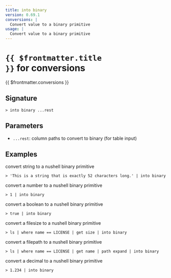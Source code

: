 ```yaml
---
title: into binary
version: 0.69.1
conversions: |
  Convert value to a binary primitive
usage: |
  Convert value to a binary primitive
---
```


# <code>{{ $frontmatter.title }}</code> for conversions

<div style='white-space: pre-wrap;margin-top: 10px'>{{ $frontmatter.conversions }}</div>

## Signature

```> into binary ...rest```

## Parameters

 -  `...rest`: column paths to convert to binary (for table input)

## Examples

convert string to a nushell binary primitive
```shell
> 'This is a string that is exactly 52 characters long.' | into binary
```

convert a number to a nushell binary primitive
```shell
> 1 | into binary
```

convert a boolean to a nushell binary primitive
```shell
> true | into binary
```

convert a filesize to a nushell binary primitive
```shell
> ls | where name == LICENSE | get size | into binary
```

convert a filepath to a nushell binary primitive
```shell
> ls | where name == LICENSE | get name | path expand | into binary
```

convert a decimal to a nushell binary primitive
```shell
> 1.234 | into binary
```

